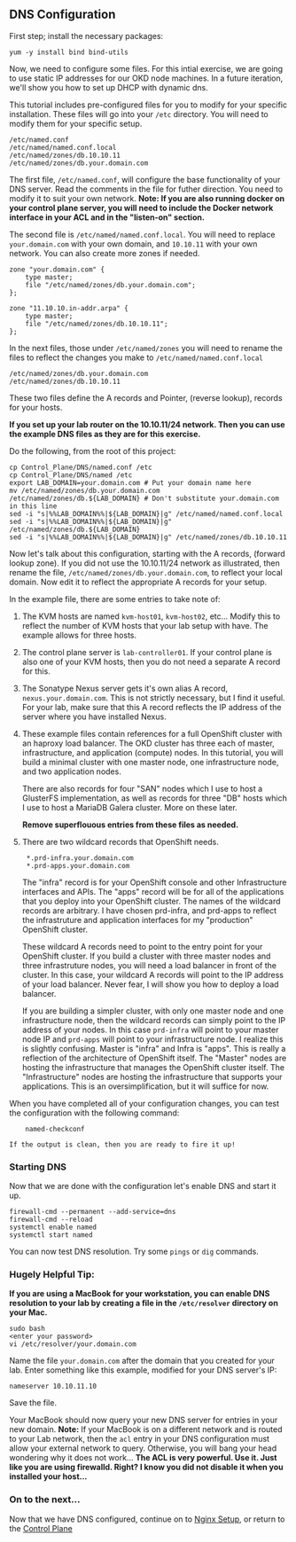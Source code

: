 ## DNS Configuration

First step; install the necessary packages:

    yum -y install bind bind-utils

Now, we need to configure some files.  For this intial exercise, we are going to use static IP addresses for our OKD node machines.  In a future iteration, we'll show you how to set up DHCP with dynamic dns.

This tutorial includes pre-configured files for you to modify for your specific installation.  These files will go into your `/etc` directory.  You will need to modify them for your specific setup.

    /etc/named.conf
    /etc/named/named.conf.local
    /etc/named/zones/db.10.10.11
    /etc/named/zones/db.your.domain.com

The first file, `/etc/named.conf`, will configure the base functionality of your DNS server.  Read the comments in the file for futher direction.  You need to modify it to suit your own network.  __Note: If you are also running docker on your control plane server, you will need to include the Docker network interface in your ACL and in the "listen-on" section.__

The second file is `/etc/named/named.conf.local`.  You will need to replace `your.domain.com` with your own domain, and `10.10.11` with your own network.  You can also create more zones if needed.

    zone "your.domain.com" {
        type master;
        file "/etc/named/zones/db.your.domain.com";
    };

    zone "11.10.10.in-addr.arpa" {
        type master;
        file "/etc/named/zones/db.10.10.11";
    };

In the next files, those under `/etc/named/zones` you will need to rename the files to reflect the changes you make to `/etc/named/named.conf.local`

    /etc/named/zones/db.your.domain.com
    /etc/named/zones/db.10.10.11

These two files define the A records and Pointer, (reverse lookup), records for your hosts.

__If you set up your lab router on the 10.10.11/24 network.  Then you can use the example DNS files as they are for this exercise.__

Do the following, from the root of this project:

    cp Control_Plane/DNS/named.conf /etc
    cp Control_Plane/DNS/named /etc
    export LAB_DOMAIN=your.domain.com # Put your domain name here
    mv /etc/named/zones/db.your.domain.com /etc/named/zones/db.${LAB_DOMAIN} # Don't substitute your.domain.com in this line
    sed -i "s|%%LAB_DOMAIN%%|${LAB_DOMAIN}|g" /etc/named/named.conf.local
    sed -i "s|%%LAB_DOMAIN%%|${LAB_DOMAIN}|g" /etc/named/zones/db.${LAB_DOMAIN}
    sed -i "s|%%LAB_DOMAIN%%|${LAB_DOMAIN}|g" /etc/named/zones/db.10.10.11

Now let's talk about this configuration, starting with the A records, (forward lookup zone).  If you did not use the 10.10.11/24 network as illustrated, then rename the file, `/etc/named/zones/db.your.domain.com`, to reflect your local domain.  Now edit it to reflect the appropriate A records for your setup.

In the example file, there are some entries to take note of:

1. The KVM hosts are named `kvm-host01`, `kvm-host02`, etc...  Modify this to reflect the number of KVM hosts that your lab setup with have.  The example allows for three hosts.
  
1. The control plane server is `lab-controller01`.  If your control plane is also one of your KVM hosts, then you do not need a separate A record for this.
  
1. The Sonatype Nexus server gets it's own alias A record, `nexus.your.domain.com`.  This is not strictly necessary, but I find it useful.  For your lab, make sure that this A record reflects the IP address of the server where you have installed Nexus.
  
1. These example files contain references for a full OpenShift cluster with an haproxy load balancer.  The OKD cluster has three each of master, infrastructure, and application (compute) nodes.  In this tutorial, you will build a minimal cluster with one master node, one infrastructure node, and two application nodes.

    There are also records for four "SAN" nodes which I use to host a GlusterFS implementation, as well as records for three "DB" hosts which I use to host a MariaDB Galera cluster.  More on these later.

     __Remove superflouous entries from these files as needed.__
  
1. There are two wildcard records that OpenShift needs.
  
        *.prd-infra.your.domain.com
        *.prd-apps.your.domain.com
   
     The "infra" record is for your OpenShift console and other Infrastructure interfaces and APIs.  The "apps" record will be for all of the applications that you deploy into your OpenShift cluster.  The names of the wildcard records are arbitrary.  I have chosen prd-infra, and prd-apps to reflect the infrastruture and application interfaces for my "production" OpenShift cluster.

     These wildcard A records need to point to the entry point for your OpenShift cluster.  If you build a cluster with three master nodes and three infrastruture nodes, you will need a load balancer in front of the cluster.  In this case, your wildcard A records will point to the IP address of your load balancer.  Never fear, I will show you how to deploy a load balancer.  
     
     If you are building a simpler cluster, with only one master node and one infrastructure node, then the wildcard records can simply point to the IP address of your nodes.  In this case `prd-infra` will point to your master node IP and `prd-apps` will point to your infrastructure node.  I realize this is slightly confusing.  Master is "infra" and Infra is "apps".  This is really a reflection of the architecture of OpenShift itself.  The "Master" nodes are hosting the infrastructure that manages the OpenShift cluster itself.  The "Infrastructure" nodes are hosting the infrastructure that supports your applications.  This is an oversimplification, but it will suffice for now.

When you have completed all of your configuration changes, you can test the configuration with the following command:

        named-checkconf

    If the output is clean, then you are ready to fire it up!

### Starting DNS

Now that we are done with the configuration let's enable DNS and start it up.

    firewall-cmd --permanent --add-service=dns
    firewall-cmd --reload
    systemctl enable named
    systemctl start named

You can now test DNS resolution.  Try some `pings` or `dig` commands.

### __Hugely Helpful Tip:__

__If you are using a MacBook for your workstation, you can enable DNS resolution to your lab by creating a file in the `/etc/resolver` directory on your Mac.__

    sudo bash
    <enter your password>
    vi /etc/resolver/your.domain.com

Name the file `your.domain.com` after the domain that you created for your lab.  Enter something like this example, modified for your DNS server's IP:

    nameserver 10.10.11.10

Save the file.

Your MacBook should now query your new DNS server for entries in your new domain.  __Note:__ If your MacBook is on a different network and is routed to your Lab network, then the `acl` entry in your DNS configuration must allow your external network to query.  Otherwise, you will bang your head wondering why it does not work...  __The ACL is very powerful.  Use it.  Just like you are using firewalld.  Right?  I know you did not disable it when you installed your host...__

### On to the next...

Now that we have DNS configured, continue on to [Nginx Setup](Nginx_Config.md), or return to the [Control Plane](Control_Plane.md)
